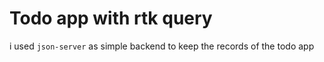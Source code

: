 # Todo app with rtk query 





i used `json-server` as simple backend to keep the records of the todo app